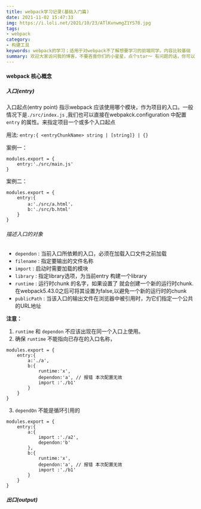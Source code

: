 ```yaml
---
title: webpack学习记录(基础入门篇)
date: 2021-11-02 15:47:33
img: https://i.loli.net/2021/10/23/ATlKvnwmgZ1YS78.jpg
tags:
- webpack
category:
- 构建工具
keywords: webpack的学习；适用于对webpack不了解想要学习的前端同学。内容比较基础
summary: 欢迎大家访问我的博客，不要吝啬你们的小星星，点个star～ 有问题的话，你可以将问题在留言板留言问我.
---
```


#### webpack 核心概念

##### 入口(entry)
入口起点(entry point) 指示webpack 应该使用哪个模块，作为项目的入口。一般情况下是`./src/index.js` ,我们也可以直接在webpakck.configuration 中配置 `entry` 的属性。来指定项目一个或多个入口起点

用法: `entry:{ <entryChunkName> string | [string]} | {}`

案例一：

```
modules.export = {
    entry:'./src/main.js'
}
```
案例二：
```
modules.export = {
    entry:{
        a:'./src/a.html'，
        b:'./src/b.html'
    }
}
```

###### 描述入口的对象

- `dependon` : 当前入口所依赖的入口，必须在加载入口文件之前加载
- `filename` : 指定要输出的文件名称
- `import` : 启动时需要加载的模块
- `library` : 指定library选项，为当前entry 构建一个library
- `runtime` : 运行时chunk 的名字，如果设置了 就会创建一个新的运行时chunk.在webpack5.43.0之后可将其设置为false,以避免一个新的运行时的chunk
- `publicPath` : 当该入口的输出文件在浏览器中被引用时，为它们指定一个公共的URL地址

**注意：**
1. `runtime` 和 `dependon` 不应该出现在同一个入口上使用。
2. 确保 `runtime` 不能指向已存在的入口名称，
```
modules.export = {
    entry:{
        a:'./a',
        b:{
            runtime:'x',
            dependon:'a', // 报错 本次配置无效
            import :'./b1'
        }
    }
}
```
3. `dependOn` 不能是循环引用的
```
modules.export = {
    entry:{
        a:{
            import :'./a2',
            dependon:'b'
        },
        b:{
            runtime:'x',
            dependon:'a', // 报错 本次配置无效
            import :'./b1'
        }
    }
}
```







##### 出口(output)
